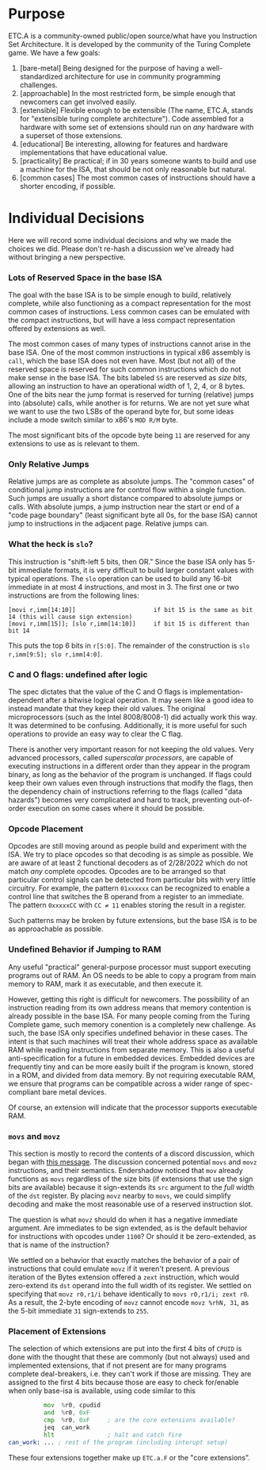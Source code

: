 # Purpose

ETC.A is a community-owned public/open source/what have you Instruction Set Architecture. It is developed by the community of the Turing Complete game. We have a few goals:
1) [bare-metal] Being designed for the purpose of having a well-standardized architecture for use in community programming challenges.
2) [approachable] In the most restricted form, be simple enough that newcomers can get involved easily.
3) [extensible] Flexible enough to be extensible (The name, ETC.A, stands for "extensible turing complete architecture"). Code assembled for a hardware with some set of extensions should run on _any_ hardware with a superset of those extensions.
4) [educational] Be interesting, allowing for features and hardware implementations that have educational value.
5) [practicality] Be practical; if in 30 years someone wants to build and use a machine for the ISA, that should be not only reasonable but natural.
6) [common cases] The most common cases of instructions should have a shorter encoding, if possible.

# Individual Decisions

Here we will record some individual decisions and why we made the choices we did. Please don't re-hash a discussion we've already had without bringing a new perspective.

### Lots of Reserved Space in the base ISA

The goal with the base ISA is to be simple enough to build, relatively complete, while also functioning as a compact representation for the most common cases of instructions.
Less common cases can be emulated with the compact instructions, but will have a less compact representation offered by extensions as well.

The most common cases of many types of instructions cannot arise in the base ISA. One of the most common instructions in typical x86 assembly is `call`, which the base ISA
does not even have. Most (but not all) of the reserved space is reserved for such common instructions which do not make sense in the base ISA. The bits labeled `SS` are reserved
as _size bits_, allowing an instruction to have an operational width of 1, 2, 4, or 8 bytes. One of the bits near the jump format is reserved for turning (relative) jumps into
(absolute) calls, while another is for returns. We are not yet sure what we want to use the two LSBs of the operand byte for, but some ideas include a mode switch similar to
x86's `MOD R/M` byte.

The most significant bits of the opcode byte being `11` are reserved for any extensions to use as is relevant to them.

### Only Relative Jumps

Relative jumps are as complete as absolute jumps. The "common cases" of conditional jump instructions are for control flow within a single function.
Such jumps are usually a short distance compared to absolute jumps or calls. With absolute jumps, a jump instruction near the start or end of a "code page boundary"
(least significant byte all 0s, for the base ISA) cannot jump to instructions in the adjacent page. Relative jumps can.

### What the heck is `slo`?

This instruction is "shift-left 5 bits, then OR." Since the base ISA only has 5-bit immediate formats, it is very difficult to build larger constant values with typical operations.
The `slo` operation can be used to build any 16-bit immediate in at most 4 instructions, and most in 3. The first one or two instructions are from the following lines:
```
[movi r,imm[14:10]]                      if bit 15 is the same as bit 14 (this will cause sign extension)
[movi r,imm[15]]; [slo r,imm[14:10]]     if bit 15 is different than bit 14
```
This puts the top 6 bits in `r[5:0]`. The remainder of the construction is `slo r,imm[9:5]; slo r,imm[4:0]`.

### C and O flags: undefined after logic

The spec dictates that the value of the C and O flags is implementation-dependent after a bitwise logical operation. It may seem like a good idea to instead mandate that they
keep their old values. The original microprocessors (such as the Intel 8008/8008-1) did actually work this way. It was determined to be confusing. Additionally, it is more
useful for such operations to provide an easy way to clear the C flag.

There is another very important reason for not keeping the old values. Very advanced processors, called _superscalar processors_, are capable of executing instructions in
a different order than they appear in the program binary, as long as the behavior of the program is unchanged. If flags could keep their own values even through instructions
that modify the flags, then the dependency chain of instructions referring to the flags (called "data hazards") becomes very complicated and hard to track, preventing
out-of-order execution on some cases where it should be possible.

### Opcode Placement

Opcodes are still moving around as people build and experiment with the ISA. We try to place opcodes so that decoding is as simple as possible. We are aware of at least 2 
functional decoders as of 2/28/2022 which do not match _any_ complete opcodes. Opcodes are to be arranged so that particular control signals can be detected from particular bits
with very little circuitry. For example, the pattern `01xxxxxx` can be recognized to enable a control line that switches the B operand from a register to an immediate.
The pattern `0xxxxxCC` with `CC ≠ 11` enables storing the result in a register.

Such patterns may be broken by future extensions, but the base ISA is to be as approachable as possible.

### Undefined Behavior if Jumping to RAM

Any useful "practical" general-purpose processor must support executing programs out of RAM. An OS needs to be able to copy a program from main memory to RAM, mark
it as executable, and then execute it.

However, getting this right is difficult for newcomers. The possibility of an instruction reading from its own address means that memory contention is already
possible in the base ISA. For many people coming from the Turing Complete game, such memory conention is a completely new challenge. As such, the base ISA only specifies
undefined behavior in these cases. The intent is that such machines will treat their whole address space as available RAM while reading instructions from separate memory.
This is also a useful anti-specification for a future in embedded devices. Embedded devices are frequently tiny and can be more easily built if the program is known,
stored in a ROM, and divided from data memory. By not requiring executable RAM, we ensure that programs can be compatible across a wider range of spec-compliant
bare metal devices.

Of course, an extension will indicate that the processor supports executable RAM.

### `movs` and `movz`

This section is mostly to record the contents of a discord discussion, which began with [this message](https://discord.com/channels/828292123936948244/946806826756882552/947890406631280670). 
The discussion concerned potential `movs` and `movz` instructions, and their semantics. Endershadow noticed that `mov` already functions as `movs` regardless of
the size bits (if extensions that use the sign bits are available) because it sign-extends its `src` argument to the _full_ width of the `dst` register.
By placing `movz` nearby to `movs`, we could simplify decoding and make the most reasonable use of a reserved instruction slot.

The question is what `movz` should do when it has a negative immediate argument. Are immediates to be sign extended, as is the default behavior for instructions
with opcodes under `1100`? Or should it be zero-extended, as that is name of the instruction?

We settled on a behavior that exactly matches the behavior of a pair of instructions that could emulate `movz` if it weren't present. A previous iteration of the
Bytes extension offered a `zext` instruction, which would zero-extend its `dst` operand into the full width of its register. We settled on specifying that `movz r0,r1/i`
behave identically to `movs r0,r1/i; zext r0`. As a result, the 2-byte encoding of `movz` cannot encode `movz %rhN, 31`, as the 5-bit immediate `31` sign-extends to `255`.

### Placement of Extensions

The selection of which extensions are put into the first 4 bits of `CPUID` is done with the thought that these are commonly (but not always) used and implemented extensions, that if not present are for many programs complete deal-breakers, i.e. they can't work if those are missing. They are assigned to the first 4 bits because those are easy to check for/enable when only base-isa is available, using code similar to this

```asm
          mov  %r0, cpudid
          and  %r0, 0xF
          cmp  %r0, 0xF     ; are the core extensions available?
          jeq  can_work
          hlt               ; halt and catch fire
can_work: ... ; rest of the program (including interupt setup)
```
These four extensions together make up `ETC.a.F` or the "core extensions".
